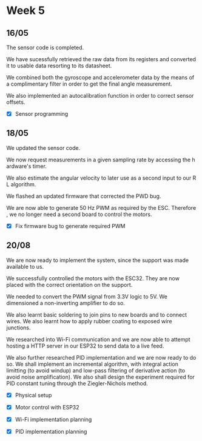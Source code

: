 # Week 5

## 16/05 

The sensor code is completed.

We have sucessfully retrieved the raw data from its registers and converted it to usable data resorting to its datasheet.

We combined both the gyroscope and accelerometer data by the means of a complimentary filter in order to get the final angle measurement. 

We also implemented an autocalibration function in order to correct sensor offsets. 
   
- [x] Sensor programming 

## 18/05

We updated the sensor code.

We now request measurements in a given sampling rate by accessing the hardware's timer.

We also estimate the angular velocity to later use as a second input to our RL algorithm. 

We flashed an updated firmware that corrected the PWD bug.

We are now able to generate 50 Hz PWM as required by the ESC. Therefore, we no longer need a second board to control the motors.  

- [x] Fix firmware bug to generate required PWM 
 
## 20/08

We are now ready to implement the system, since the support was made available to us. 

We successfully controlled the motors with the ESC32. They are now placed with the correct orientation on the support.

We needed to convert the PWM signal from 3.3V logic to 5V. We dimensioned a non-inverting amplifier to do so.

We also learnt basic soldering to join pins to new boards and to connect wires.  We also learnt how to apply rubber coating to exposed wire junctions.

We researched into Wi-Fi communication and we are now able to attempt hosting a HTTP server in our ESP32 to send data to a live feed. 

We also further researched PID implementation and we are now ready to do so.  We shall implement an incremental algorithm, with integral action limitting (to avoid windup) and low-pass filtering of derivative action (to avoid noise amplification). We also shall design the experiment required for PID constant tuning through the Ziegler-Nichols method. 

- [x] Physical setup
- [x] Motor control with ESP32
- [x] Wi-Fi implementation planning
- [x] PID implementation planning
 
